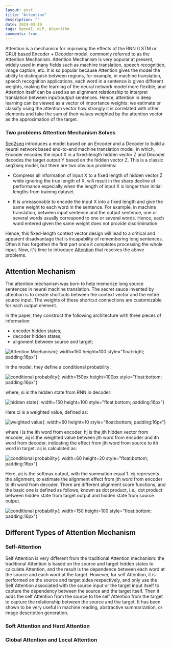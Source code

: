 ```yaml
---
layout: post
title: "Attention"
description: ""
date: 2019-03-19
tags: OpenAI, NLP, Algorithm
comments: true
---
```

Attention is a mechanism for improving the effects of the RNN (LSTM or GRU) based Encoder + Decoder model, commonly referred to as the Attention Mechanism. Attention Mechanism is very popular at present, widely used in many fields such as machine translation, speech recognition, image caption, etc. It is so popular because Attention gives the model the ability to distinguish between regions, for example, in machine translation, speech recognition applications, each word in a sentence is given different weights, making the learning of the neural network model more flexible, and Attention itself can be used as an alignment relationship to interpret translation between input/output sentences. Hence, attention in deep learning can be viewed as a vector of importance weights: we estimate or classify using the attention vector how strongly it is correlated with other elements and take the sum of their values weighted by the attention vector as the approximation of the target.

### Two problems Attention Mechanism Solves

[Seq2seq](https://papers.nips.cc/paper/5346-sequence-to-sequence-learning-with-neural-networks.pdf) introduces a model based on an Encoder and a Decoder to build a neural network based end-to-end machine translation model, in which, Encoder encodes the input X in a fixed-length hidden vector Z and Decoder decodes the target output Y based on the hidden vector Z. This is a classic seq2seq model, but there are two obvious problems:

- Compress all information of input X to a fixed length of hidden vector Z while ignoring the true length of X, will result in the sharp decline of performance especially when the length of input X is longer than initial lengths from training dataset.  

- It is unreasonable to encode the input X into a fixed length and give the same weight to each word in the sentence. For example, in machine translation, between input sentence and the output sentence, one or several words usually correspond to one or several words. Hence, each word entered given the same weight does not provide discrimination. 

Hence, this fixed-length context vector design will lead to a critical and apparent disadvantage that is incapability of remembering long sentences. Often it has forgotten the first part once it completes processing the whole input. Now, it's time to introduce [Attention](https://arxiv.org/pdf/1409.0473.pdf) that resolves the above problems.


## Attention Mechanism

The attention mechanism was born to help memorize long source sentences in neural machine translation. The secret sauce invented by attention is to create shortcuts between the context vector and the entire source input. The weights of these shortcut connections are customizable for each output element. 

In the paper, they construct the following architecture with three pieces of information:

- encoder hidden states;
- decoder hidden states;
- alignment between source and target;

![Attention Mcehanism](https://mengxinji.github.io/Blog/images/encoder-decoder-attention.png){: width=150 height=100 style="float:right; padding:16px"}

In the model, they define a conditional probability: 

![conditional probability](https://mengxinji.github.io/Blog/images/attention/prob.jpg){: width=150px height=100px style="float:bottom; padding:16px"}

where, si is the hidden state from RNN in decoder:

 ![hidden state](https://mengxinji.github.io/Blog/images/attention/si.jpg){: width=150 height=100 style="float:bottom; padding:16px"}

Here ci is a weighted value, defined as:

![weighted value](https://mengxinji.github.io/Blog/images/attention/ci.jpg){: width=60 height=10 style="float:bottom; padding:16px"}

where i is the ith word from encoder, hj is the jth hidden vector from encoder, aij is the weighted value between jth word from encoder and ith word from decoder, indicating the effect from jth word from source to ith word in target. aij is calculated as:

![conditional probability](https://mengxinji.github.io/Blog/images/attention/aij.jpg){: width=60 height=20 style="float:bottom; padding:16px"}

Here, aij is the softmax output, with the summation equal 1. eij represents the alignment, to estimate the alignment effect from jth word from encoder to ith word from decoder. There are different alignment score functions, and the basic one is defined as follows, known as dot product, i.e., dot product between hidden state from target output and hidden state from source output.

![conditional probability](https://mengxinji.github.io/Blog/images/attention/score.jpg){: width=150 height=100 style="float:bottom; padding:16px"}


## Different Types of Attention Mechanism

### Self-Attention

Self Attention is very different from the traditional Attention mechanism: the traditional Attention is based on the source and target hidden states to calculate Attention, and the result is the dependence between each word at the source and each word at the target. However, for self Attention, it is performed on the source and target sides respectively, and only use the Self Attention associated with the source input or the target input itself to capture the dependency between the source and the target itself. Then it adds the self Attention from the source to the self Attention from the target to capture the relationship between the source and the target. It has been shown to be very useful in machine reading, abstractive summarization, or image description generation.



### Soft Attention and Hard Attention




### Global Attention and Local Attention






















